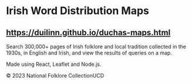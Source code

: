# Irish Word Distribution Maps

## https://duilinn.github.io/duchas-maps.html

Search 300,000+ pages of Irish folklore and local tradition collected in the 1930s, in English and Irish, and view the results of queries on a map.

Made using React, Leaflet and Node.js.
                        
© 2023 National Folklore CollectionUCD
